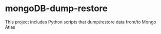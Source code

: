 # mongoDB-dump-restore
This project includes Python scripts that dump/restore data from/to Mongo Atlas
